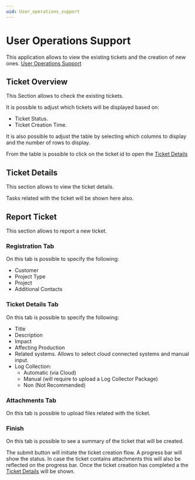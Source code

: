 ```yaml
---
uid: User_operations_support
---
```


# User Operations Support

This application allows to view the existing tickets and the creation of new ones. [User Operations Support](https://operations.skyline.be/)

## Ticket Overview 

This Section allows to check the existing tickets.

It is possible to adjust which tickets will be displayed based on:

- Ticket Status.
- Ticket Creation Time.

It is also possible to adjust the table by selecting which columns to display and the number of rows to display.

From the table is possible to click on the ticket id to open the [Ticket Details](#ticket-details)

## Ticket Details

This section allows to view the ticket details.

Tasks related with the ticket will be shown here also.

## Report Ticket

This section allows to report a new ticket.

### Registration Tab

On this tab is possible to specify the following:

- Customer
- Project Type
- Project
- Additional Contacts

### Ticket Details Tab

On this tab is possible to specify the following:

- Title
- Description
- Impact
- Affecting Production
- Related systems. Allows to select cloud connected systems and manual input.
- Log Collection:
  - Automatic (via Cloud)
  - Manual (will require to upload a Log Collector Package)
  - Non (Not Recommended)

### Attachments Tab

On this tab is possible to upload files related with the ticket.

### Finish

On this tab is possible to see a summary of the ticket that will be created.

The submit button will initiate the ticket creation flow. A progress bar will show the status. In case the ticket contains attachments this will also be reflected on the progress bar. Once the ticket creation has completed a the [Ticket Details](#ticket-details) will be shown.
